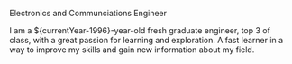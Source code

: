 Electronics and Communciations Engineer

I am a ${currentYear-1996}-year-old fresh graduate engineer, top 3 of class, with a great
passion for learning and exploration. A fast learner in a way to improve
my skills and gain new information about my field.
